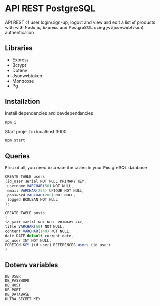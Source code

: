 # API REST PostgreSQL

API REST of user login/sign-up, logout and view and edit a list of products with with Node.js, Express and PostgreSQL using jwt(jsonwebtoken) authentication

## Libraries

- Express
- Bcrypt
- Dotenv
- Jsonwebtoken
- Mongoose
- Pg

## Installation

Install dependencies and devdependencies
```javascript
npm i 
```

Start project in localhost:3000
```javascript
npm start
```

## Queries

First of all, you need to create the tables in your PostgreSQL database

```javascript
CREATE TABLE users
(id_user serial NOT NULL PRIMARY KEY,
 username VARCHAR(50) NOT NULL,
 email VARCHAR(255) UNIQUE NOT NULL,
 password VARCHAR(200) NOT NULL,
 logged BOOLEAN NOT NULL
);
```

```javascript
CREATE TABLE posts
(
id_post serial NOT NULL PRIMARY KEY,
title VARCHAR(50) NOT NULL,
content VARCHAR(140) NOT NULL,
date DATE default current_date,
id_user INT NOT NULL,
FOREIGN KEY (id_user) REFERENCES users (id_user)
)
```

## Dotenv variables

```javascript
DB_USER
DB_PASSWORD
DB_HOST
DB_PORT
DB_DATABASE
ULTRA_SECRET_KEY
```
